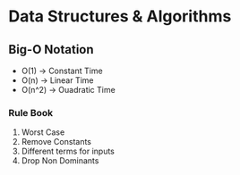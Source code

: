 # Data Structures & Algorithms

## Big-O Notation

- O(1) -> Constant Time
- O(n) -> Linear Time
- O(n^2) -> Ouadratic Time

### Rule Book

1. Worst Case
2. Remove Constants
3. Different terms for inputs
4. Drop Non Dominants
